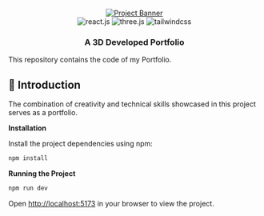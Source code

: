 <div align="center">
  <br />
    <a href="[https://www.linkedin.com/in/mohammed-hamiz-k-5b1974272/]" target="_blank">
      <img src="[https://github.com/adrianhajdin/project_3D_developer_portfolio/assets/151519281/4722160a-8e61-403f-a905-728feae1f7e6](https://github.com/MohdHamizK/Hamiz-Portfolio/blob/main/src/assets/ReadMET.png)" alt="Project Banner">
    </a>
  <br />

  <div>
    <img src="https://img.shields.io/badge/-React_JS-black?style=for-the-badge&logoColor=white&logo=react&color=61DAFB" alt="react.js" />
    <img src="https://img.shields.io/badge/-Three_JS-black?style=for-the-badge&logoColor=white&logo=threedotjs&color=000000" alt="three.js" />
    <img src="https://img.shields.io/badge/-Tailwind_CSS-black?style=for-the-badge&logoColor=white&logo=tailwindcss&color=06B6D4" alt="tailwindcss" />
  </div>

  <h3 align="center">A 3D Developed Portfolio</h3>

</div>

This repository contains the code of my Portfolio.

## <a name="introduction">🤖 Introduction</a>

The combination of creativity and technical skills showcased in this project serves as a portfolio.

**Installation**

Install the project dependencies using npm:

```bash
npm install
```

**Running the Project**

```bash
npm run dev
```

Open [http://localhost:5173](http://localhost:5173) in your browser to view the project.
